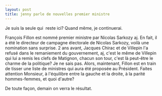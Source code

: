 ```yaml
---
layout: post
title: jenny parle de nouvelles premier ministre
---
```


<p>Je suis la seule qui  reste ici?  Quand même, je continuerai.</p>
<p>François Fillon est nommé premier ministre par Nicolas Sarkozy aj. En fait, il a été le directeur de campagne électorale de Nicolas Sarkozy, voilà une nomination sans surprise. 2 ans avant, Jacques Chirac et de Villepin l&#39;a refusé dans le remaniement du gouvernement, aj, c&#39;est le même de Villepin qui lui a remis les clefs de Matignon, chacun son tour, c&#39;est là peut-être le charme de la politique? Je ne sais pas. Alors, maintenant, Fillon est en train de tisser une liste de ministres qui aura été proposée au Président. Faites attention Monsieur, à l&#39;équilibre entre la gauche et la droite, à la parité hommes-femmes, et quoi d&#39;autre? </p>
<p>De toute façon, demain on verra le résultat. </p>
<p></p>
